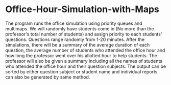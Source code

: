 # Office-Hour-Simulation-with-Maps
The program runs the office simulation using priority queues and multimaps. We will randomly have students come in (No more than the professor's total number of students) and assign priority to each students' questions. Questions range randomly from 1-20 minutes. After the simulations, there will be a summary of the average duration of each question, the average number of students who attended the office hour and how long the professor went over his allotted hour to help students. The professor will also be given a summary including all the names of students who attended the office hour and their question subjects. The output can be sorted by either question subject or student name and individual reports can also be generated by same method.
